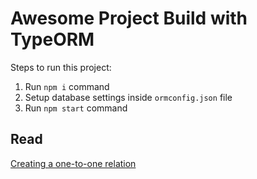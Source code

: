 # Awesome Project Build with TypeORM

Steps to run this project:

1. Run `npm i` command
2. Setup database settings inside `ormconfig.json` file
3. Run `npm start` command

## Read

[Creating a one-to-one relation](https://github.com/typeorm/typeorm#creating-a-one-to-one-relation)
